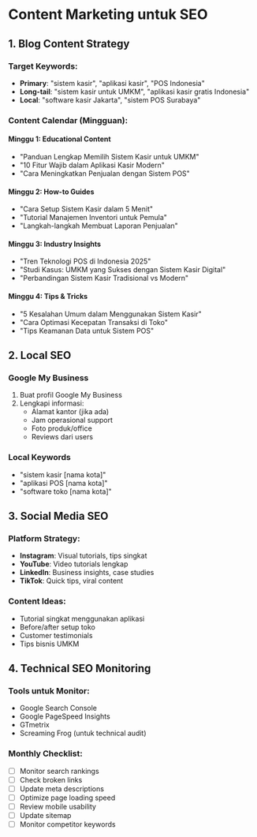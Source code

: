 # Content Marketing untuk SEO

## 1. Blog Content Strategy

### Target Keywords:
- **Primary**: "sistem kasir", "aplikasi kasir", "POS Indonesia"
- **Long-tail**: "sistem kasir untuk UMKM", "aplikasi kasir gratis Indonesia"
- **Local**: "software kasir Jakarta", "sistem POS Surabaya"

### Content Calendar (Mingguan):

#### Minggu 1: Educational Content
- "Panduan Lengkap Memilih Sistem Kasir untuk UMKM"
- "10 Fitur Wajib dalam Aplikasi Kasir Modern"
- "Cara Meningkatkan Penjualan dengan Sistem POS"

#### Minggu 2: How-to Guides
- "Cara Setup Sistem Kasir dalam 5 Menit"
- "Tutorial Manajemen Inventori untuk Pemula"
- "Langkah-langkah Membuat Laporan Penjualan"

#### Minggu 3: Industry Insights
- "Tren Teknologi POS di Indonesia 2025"
- "Studi Kasus: UMKM yang Sukses dengan Sistem Kasir Digital"
- "Perbandingan Sistem Kasir Tradisional vs Modern"

#### Minggu 4: Tips & Tricks
- "5 Kesalahan Umum dalam Menggunakan Sistem Kasir"
- "Cara Optimasi Kecepatan Transaksi di Toko"
- "Tips Keamanan Data untuk Sistem POS"

## 2. Local SEO

### Google My Business
1. Buat profil Google My Business
2. Lengkapi informasi:
   - Alamat kantor (jika ada)
   - Jam operasional support
   - Foto produk/office
   - Reviews dari users

### Local Keywords
- "sistem kasir [nama kota]"
- "aplikasi POS [nama kota]"
- "software toko [nama kota]"

## 3. Social Media SEO

### Platform Strategy:
- **Instagram**: Visual tutorials, tips singkat
- **YouTube**: Video tutorials lengkap
- **LinkedIn**: Business insights, case studies
- **TikTok**: Quick tips, viral content

### Content Ideas:
- Tutorial singkat menggunakan aplikasi
- Before/after setup toko
- Customer testimonials
- Tips bisnis UMKM

## 4. Technical SEO Monitoring

### Tools untuk Monitor:
- Google Search Console
- Google PageSpeed Insights
- GTmetrix
- Screaming Frog (untuk technical audit)

### Monthly Checklist:
- [ ] Monitor search rankings
- [ ] Check broken links
- [ ] Update meta descriptions
- [ ] Optimize page loading speed
- [ ] Review mobile usability
- [ ] Update sitemap
- [ ] Monitor competitor keywords
